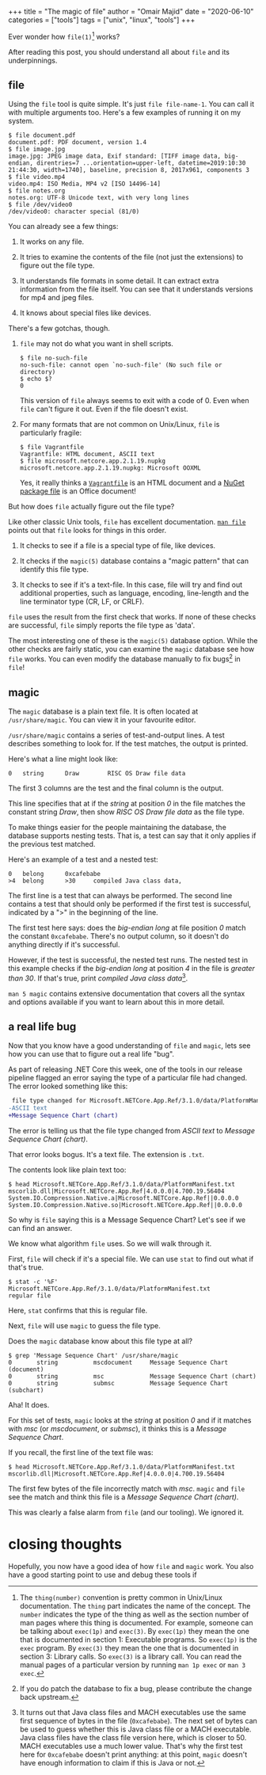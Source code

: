 +++
title = "The magic of file"
author = "Omair Majid"
date = "2020-06-10"
categories = ["tools"]
tags = ["unix", "linux", "tools"]
+++

Ever wonder how `file(1)`[^1] works?

After reading this post, you should understand all about `file` and
its underpinnings.

## file

Using the `file` tool is quite simple. It's just `file file-name-1`.
You can call it with multiple arguments too. Here's a few examples of
running it on my system.

```shell
$ file document.pdf
document.pdf: PDF document, version 1.4
$ file image.jpg
image.jpg: JPEG image data, Exif standard: [TIFF image data, big-endian, direntries=7 ...orientation=upper-left, datetime=2019:10:30 21:44:30, width=1740], baseline, precision 8, 2017x961, components 3
$ file video.mp4
video.mp4: ISO Media, MP4 v2 [ISO 14496-14]
$ file notes.org
notes.org: UTF-8 Unicode text, with very long lines
$ file /dev/video0
/dev/video0: character special (81/0)
```

You can already see a few things:

1. It works on any file.

2. It tries to examine the contents of the file (not just the
   extensions) to figure out the file type.

3. It understands file formats in some detail. It can extract extra
   information from the file itself. You can see that it understands
   versions for mp4 and jpeg files.

4. It knows about special files like devices.

There's a few gotchas, though.

1. `file` may not do what you want in shell scripts.

   ```shell
   $ file no-such-file
   no-such-file: cannot open `no-such-file' (No such file or directory)
   $ echo $?
   0
   ```

   This version of `file` always seems to exit with a code of 0. Even
   when `file` can't figure it out. Even if the file doesn't exist.

2. For many formats that are not common on Unix/Linux, `file` is
   particularly fragile:

   ```shell
   $ file Vagrantfile
   Vagrantfile: HTML document, ASCII text
   $ file microsoft.netcore.app.2.1.19.nupkg
   microsoft.netcore.app.2.1.19.nupkg: Microsoft OOXML
   ```

   Yes, it really thinks a
   [`Vagrantfile`](https://www.vagrantup.com/docs/vagrantfile) is an
   HTML document and a [NuGet package
   file](https://www.nuget.org/packages/Microsoft.NETCore.App/2.1.19)
   is an Office document!

But how does `file` actually figure out the file type?

Like other classic Unix tools, `file` has excellent documentation.
[`man file`](https://man7.org/linux/man-pages/man1/file.1.html) points
out that `file` looks for things in this order.

1. It checks to see if a file is a special type of file, like devices.

2. It checks if the `magic(5)` database contains a "magic pattern"
   that can identify this file type.

3. It checks to see if it's a text-file. In this case, file will try
   and find out additional properties, such as language, encoding,
   line-length and the line terminator type (CR, LF, or CRLF).

`file` uses the result from the first check that works. If none of
these checks are successful, `file` simply reports the file type as
'data'.

The most interesting one of these is the `magic(5)` database option.
While the other checks are fairly static, you can examine the `magic`
database see how `file` works. You can even modify the database
manually to fix bugs[^2] in `file`!

## magic

The `magic` database is a plain text file. It is often located at
`/usr/share/magic`. You can view it in your favourite editor.

`/usr/share/magic` contains a series of test-and-output lines. A test
describes something to look for. If the test matches, the output is
printed.

Here's what a line might look like:

```text
0   string      Draw        RISC OS Draw file data
```

The first 3 columns are the test and the final column is the output.

This line specifies that at if the *string* at position *0* in the
file matches the constant string *Draw*, then show *RISC OS Draw file
data* as the file type.

To make things easier for the people maintaining the database, the
database supports nesting tests. That is, a test can say that it only
applies if the previous test matched.

Here's an example of a test and a nested test:

```text
0   belong      0xcafebabe
>4  belong      >30     compiled Java class data,
```

The first line is a test that can always be performed. The second line
contains a test that should only be performed if the first test is
successful, indicated by a ">" in the beginning of the line.

The first test here says: does the *big-endian long* at file position *0*
match the constant `0xcafebabe`. There's no output column, so it
doesn't do anything directly if it's successful.

However, if the test is successful, the nested test runs. The nested
test in this example checks if the *big-endian long* at position *4* in
the file is *greater than 30*. If that's true, print *compiled Java
class data*[^3].

`man 5 magic` contains extensive documentation that covers all the
syntax and options available if you want to learn about this in more
detail.

## a real life bug

Now that you know have a good understanding of `file` and `magic`,
lets see how you can use that to figure out a real life "bug".

As part of releasing .NET Core this week, one of the tools in our
release pipeline flagged an error saying the type of a particular file
had changed. The error looked something like this:

```diff
 file type changed for Microsoft.NETCore.App.Ref/3.1.0/data/PlatformManifest.txt:
-ASCII text
+Message Sequence Chart (chart)
```

The error is telling us that the file type changed from *ASCII text*
to *Message Sequence Chart (chart)*.

That error looks bogus. It's a text file. The extension is `.txt`.

The contents look like plain text too:

```text
$ head Microsoft.NETCore.App.Ref/3.1.0/data/PlatformManifest.txt
mscorlib.dll|Microsoft.NETCore.App.Ref|4.0.0.0|4.700.19.56404
System.IO.Compression.Native.a|Microsoft.NETCore.App.Ref||0.0.0.0
System.IO.Compression.Native.so|Microsoft.NETCore.App.Ref||0.0.0.0
```

So why is `file` saying this is a Message Sequence Chart? Let's see if
we can find an answer.

We know what algorithm `file` uses. So we will walk through it.

First, `file` will check if it's a special file. We can use `stat` to
find out what if that's true.

```shell
$ stat -c '%F' Microsoft.NETCore.App.Ref/3.1.0/data/PlatformManifest.txt
regular file
```

Here, `stat` confirms that this is regular file.

Next, `file` will use `magic` to guess the file type.

Does the `magic` database know about this file type at all?

```shell
$ grep 'Message Sequence Chart' /usr/share/magic
0       string          mscdocument     Message Sequence Chart (document)
0       string          msc             Message Sequence Chart (chart)
0       string          submsc          Message Sequence Chart (subchart)
```

Aha! It does.

For this set of tests, `magic` looks at the *string* at position *0*
and if it matches with *msc* (or *mscdocument*, or *submsc*), it
thinks this is a *Message Sequence Chart*.

If you recall, the first line of the text file was:

```shell
$ head Microsoft.NETCore.App.Ref/3.1.0/data/PlatformManifest.txt
mscorlib.dll|Microsoft.NETCore.App.Ref|4.0.0.0|4.700.19.56404
```

The first few bytes of the file incorrectly match with *msc*. `magic`
and `file` see the match and think this file is a *Message Sequence
Chart (chart)*.

This was clearly a false alarm from `file` (and our tooling). We
ignored it.

# closing thoughts

Hopefully, you now have a good idea of how `file` and `magic` work.
You also have a good starting point to use and debug these tools if


[^1]: The `thing(number)` convention is pretty common in Unix/Linux
    documentation. The `thing` part indicates the name of the concept.
    The `number` indicates the type of the thing as well as the
    section number of man pages where this thing is documented. For
    example, someone can be talking about `exec(1p)` and `exec(3)`. By
    `exec(1p)` they mean the one that is documented in section 1:
    Executable programs. So `exec(1p)` is the `exec` program. By
    `exec(3)` they mean the one that is documented in section 3:
    Library calls. So `exec(3)` is a library call. You can read the
    manual pages of a particular version by running `man 1p exec` or
    `man 3 exec`.

[^2]: If you do patch the database to fix a bug, please contribute the
    change back upstream.

[^3]: It turns out that Java class files and MACH executables use the
    same first sequence of bytes in the file (`0xcafebabe`). The next
    set of bytes can be used to guess whether this is Java class file
    or a MACH executable. Java class files have the class file version
    here, which is closer to 50. MACH executables use a much lower
    value. That's why the first test here for `0xcafebabe` doesn't
    print anything: at this point, `magic` doesn't have enough
    information to claim if this is Java or not.
